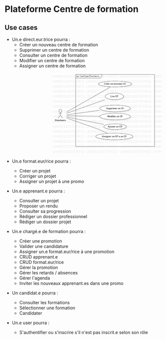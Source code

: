 # Plateforme Centre de formation

## Use cases 

- Un.e direct.eur.trice pourra : 
    - Créer un nouveau centre de formation
    - Supprimer un centre de formation
    - Consulter un centre de formation
    - Modifier un centre de formation
    - Assigner un centre de formation
    
<p align="right">
  <img src="Diagrams Use Cases/1.jpg" width="350" title="hover text">
</p>

- Un.e format.eur/rice pourra : 
    - Créer un projet
    - Corriger un projet
    - Assigner un projet à une promo

- Un.e apprenant.e pourra : 
    - Consulter un projet
    - Proposer un rendu
    - Consulter sa progression 
    - Rédiger un dossier professionnel
    - Rédiger un dossier projet 

- Un.e chargé.e de formation pourra : 
    - Créer une promotion
    - Valider une candidature
    - Assigner un.e format.eur/rice à une promotion
    - CRUD apprenant.e
    - CRUD format.eur/rice
    - Gérer la promotion
    - Gérer les retards / absences
    - Gérer l'agenda
    - Inviter les nouveaux apprenant.es dans une promo

- Un candidat.e pourra : 
    - Consulter les formations
    - Sélectionner une formation 
    - Candidater

- Un.e user pourra : 

    - S'authentifier ou s'inscrire s'il n'est pas inscrit.e selon son rôle
        
